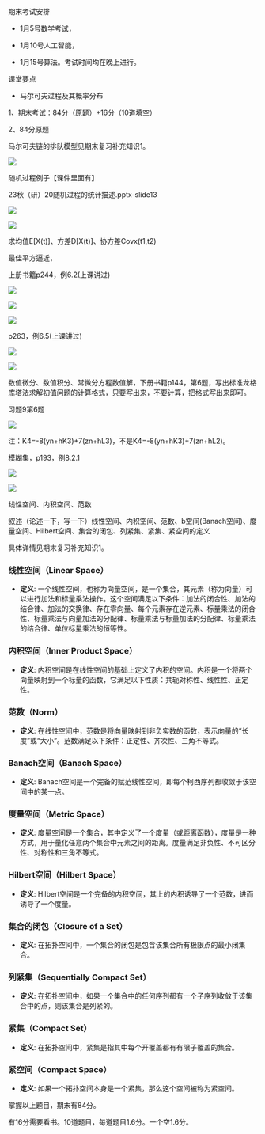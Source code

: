 期末考试安排

- 1月5号数学考试，

- 1月10号人工智能，

- 1月15号算法。考试时间均在晚上进行。

课堂要点

- 马尔可夫过程及其概率分布

1、期末考试：84分（原题）+16分（10道填空）

2、84分原题

马尔可夫链的排队模型见期末复习补充知识1。

![](https://cdn.sa.net/2023/12/27/oTte58yOvi7fICg.webp)

随机过程例子【课件里面有】

23秋（研）20随机过程的统计描述.pptx-slide13

![](https://cdn.sa.net/2023/12/27/eFoVQalEqjgGUcA.webp)

![](https://cdn.sa.net/2023/12/27/wZOx7IYTXUMdchl.webp)

求均值E[X(t)]、方差D[X(t)]、协方差Covx(t1,t2)

最佳平方逼近，

上册书籍p244，例6.2(上课讲过)

![](https://cdn.sa.net/2023/12/27/7EnK9tLfey43wGY.webp)

![](https://cdn.sa.net/2023/12/27/RqegYuiIcZUA2y4.webp)

![](https://cdn.sa.net/2023/12/27/YkSFXjnbtJuyWds.webp)

p263，例6.5(上课讲过)

![](https://cdn.sa.net/2023/12/27/YGFdIMENjTB8u1q.webp)

![](https://cdn.sa.net/2023/12/27/sxStU9PwHVR218y.webp)

数值微分、数值积分、常微分方程数值解，下册书籍p144，第6题，写出标准龙格库塔法求解初值问题的计算格式，只要写出来，不要计算，把格式写出来即可。

习题9第6题

![](https://cdn.sa.net/2023/12/27/NfLVCTjoXigprkR.webp)

注：K4=-8(yn+hK3)+7(zn+hL3)，不是K4=-8(yn+hK3)+7(zn+hL2)。

模糊集，p193，例8.2.1

![](https://cdn.sa.net/2023/12/27/5B2pPyCtnOf8ZD4.webp)

![](https://cdn.sa.net/2023/12/27/zBiLN9qFcn6YgDG.webp)

线性空间、内积空间、范数

叙述（论述一下，写一下）线性空间、内积空间、范数、b空间(Banach空间)、度量空间、Hilbert空间、集合的闭包、列紧集、紧集、紧空间的定义

具体详情见期末复习补充知识1。

### 线性空间（Linear Space）
- **定义**: 一个线性空间，也称为向量空间，是一个集合，其元素（称为向量）可以进行加法和标量乘法操作。这个空间满足以下条件：加法的闭合性、加法的结合律、加法的交换律、存在零向量、每个元素存在逆元素、标量乘法的闭合性、标量乘法与向量加法的分配律、标量乘法与标量加法的分配律、标量乘法的结合律、单位标量乘法的恒等性。

### 内积空间（Inner Product Space）
- **定义**: 内积空间是在线性空间的基础上定义了内积的空间。内积是一个将两个向量映射到一个标量的函数，它满足以下性质：共轭对称性、线性性、正定性。

### 范数（Norm）
- **定义**: 在线性空间中，范数是将向量映射到非负实数的函数，表示向量的“长度”或“大小”。范数满足以下条件：正定性、齐次性、三角不等式。

### Banach空间（Banach Space）
- **定义**: Banach空间是一个完备的赋范线性空间，即每个柯西序列都收敛于该空间中的某一点。

### 度量空间（Metric Space）
- **定义**: 度量空间是一个集合，其中定义了一个度量（或距离函数），度量是一种方式，用于量化任意两个集合中元素之间的距离。度量满足非负性、不可区分性、对称性和三角不等式。

### Hilbert空间（Hilbert Space）
- **定义**: Hilbert空间是一个完备的内积空间，其上的内积诱导了一个范数，进而诱导了一个度量。

### 集合的闭包（Closure of a Set）
- **定义**: 在拓扑空间中，一个集合的闭包是包含该集合所有极限点的最小闭集合。

### 列紧集（Sequentially Compact Set）
- **定义**: 在拓扑空间中，如果一个集合中的任何序列都有一个子序列收敛于该集合中的点，则该集合是列紧的。

### 紧集（Compact Set）
- **定义**: 在拓扑空间中，紧集是指其中每个开覆盖都有有限子覆盖的集合。

### 紧空间（Compact Space）
- **定义**: 如果一个拓扑空间本身是一个紧集，那么这个空间被称为紧空间。

掌握以上题目，期末有84分。

有16分需要看书。10道题目，每道题目1.6分。一个空1.6分。



